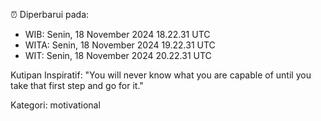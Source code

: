 ⏰ Diperbarui pada:
- WIB: Senin, 18 November 2024 18.22.31 UTC
- WITA: Senin, 18 November 2024 19.22.31 UTC
- WIT: Senin, 18 November 2024 20.22.31 UTC

Kutipan Inspiratif:
"You will never know what you are capable of until you take that first step and go for it."


Kategori: motivational

